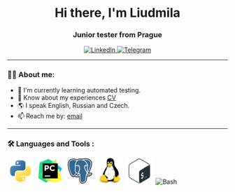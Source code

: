 <div id="header" align="center">
  <h1>Hi there, I'm Liudmila</h1>
  <h3>Junior tester from Prague</h3>
</div>
<div id="socials" align="center">
  <a href="https://www.linkedin.com/in/liudmila-zubkova">
    <img src="https://img.shields.io/badge/LinkedIn-blue?style=for-the-badge&logo=linkedin&logoColor=white" alt="LinkedIn"/>
  </a>
  <a href="https://t.me/Lumilli">
    <img src="https://img.shields.io/badge/Telegram-blue?style=for-the-badge&logo=telegram&logoColor=white" alt="Telegram"/>
  </a>
</div>

---

### :woman_technologist: About me:
- :seedling: I'm currently learning automated testing.
- :page_facing_up: Know about my experiences [CV](https://drive.google.com/file/d/1X2yLyoBflMCVL9k3i8K-07Cp-zvQnTj_/view?usp=drivesdk)
- :earth_americas: I speak English, Russian and Czech.
- :mailbox: Reach me by: [email](mailto:liudmilazubkova@seznam.cz)

---

### :hammer_and_wrench: Languages and Tools :
<div>
	<img src="https://github.com/devicons/devicon/blob/master/icons/python/python-original.svg" title="Python" alt="Python" width="60" height="60"/>&nbsp;
        <img src="https://github.com/devicons/devicon/blob/master/icons/pycharm/pycharm-original.svg" title="Pycharm" alt="Pycharm" width="60" height="60"/>&nbsp;
	<img src="https://github.com/devicons/devicon/blob/master/icons/postgresql/postgresql-original.svg" title="Postgresql" alt="Postgresql" width="60" height="60"/>&nbsp;
	<img src="https://github.com/devicons/devicon/blob/master/icons/linux/linux-original.svg" title="Linux" alt="Linux" width="60" height="60"/>&nbsp;
	<img src="https://github.com/devicons/devicon/blob/master/icons/bash/bash-original.svg" title="Bash" alt="Bash" width="60" height="60"/>&nbsp;
        <img src="https://camo.githubusercontent.com/be11ab1cf3e4b56fff12f3671a7c71132874aa3de3efb733ec167ba5c5769558/68747470733a2f2f64333377756272666b69306c36382e636c6f756466726f6e742e6e65742f333862356339353361343636373336363638356435356462353564303537633836646231666335342f61306664632f7374617469632f61636165366232346439343033343736363163613930316561303766343763312f6368726f6d652d6465762d6c6f676f2d69636f6e2e706e67" title="Bash" alt="Bash" width="60" height="60"/>&nbsp;

</div>
	

